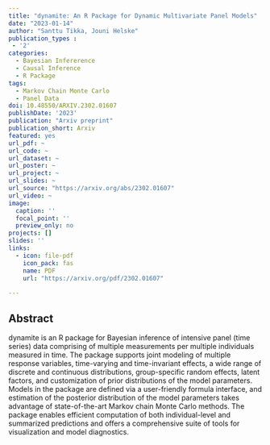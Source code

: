 ```yaml
---
title: "dynamite: An R Package for Dynamic Multivariate Panel Models"
date: "2023-01-14"
author: "Santtu Tikka, Jouni Helske"
publication_types : 
 - '2'
categories: 
  - Bayesian Infererence
  - Causal Inference
  - R Package
tags:
  - Markov Chain Monte Carlo
  - Panel Data
doi: 10.48550/ARXIV.2302.01607
publishDate: '2023'
publication: "Arxiv preprint"
publication_short: Arxiv 
featured: yes
url_pdf: ~
url_code: ~
url_dataset: ~
url_poster: ~
url_project: ~
url_slides: ~
url_source: "https://arxiv.org/abs/2302.01607"
url_video: ~
image:
  caption: ''
  focal_point: ''
  preview_only: no
projects: []
slides: ''
links:
  - icon: file-pdf
    icon_pack: fas
    name: PDF
    url: "https://arxiv.org/pdf/2302.01607"
    
---
```


## Abstract

dynamite is an R package for Bayesian inference of intensive panel (time series) data comprising of multiple measurements per multiple individuals measured in time. The package supports joint modeling of multiple response variables, time-varying and time-invariant effects, a wide range of discrete and continuous distributions, group-specific random effects, latent factors, and customization of prior distributions of the model parameters. Models in the package are defined via a user-friendly formula interface, and estimation of the posterior distribution of the model parameters takes advantage of state-of-the-art Markov chain Monte Carlo methods. The package enables efficient computation of both individual-level and summarized predictions and offers a comprehensive suite of tools for visualization and model diagnostics.
